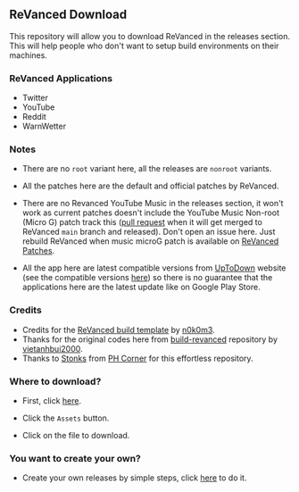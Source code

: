 ## ReVanced Download
This repository will allow you to download ReVanced in the releases section. This will help people who don't want to setup build environments on their machines.

### ReVanced Applications
- Twitter
- YouTube
- Reddit
- WarnWetter

### Notes
- There are no `root` variant here, all the releases are `nonroot` variants.

- All the patches here are the default and official patches by ReVanced.

- There are no Revanced YouTube Music in the releases section, it won't work as current patches doesn't include the YouTube Music Non-root (Micro G) patch track this ([pull request](https://github.com/revanced/revanced-patches/pull/22) when it will get merged to ReVanced `main` branch and released). Don't open an issue here. Just rebuild ReVanced when music microG patch is available on [ReVanced Patches](https://github.com/revanced/revanced-patches/releases).

- All the app here are latest compatible versions from [UpToDown](https://en.upyodown.com) website (see the compatible versions [here](https://bit.ly/3dhXVik)) so there is no guarantee that the applications here are the latest update like on Google Play Store.

### Credits
- Credits for the [ReVanced build template](https://github.com/n0k0m3/revanced-build-template) by [n0k0m3](https://github.com/n0k0m3).
- Thanks for the original codes here from [build-revanced](https://github.com/vietanhbui2000/build-revanced) repository by [vietanhbui2000](https://github.com/vietanhbui2000).
- Thanks to [Stonks](https://phcorner.net/members/stonks.1530736) from [PH Corner](https://phcorner.net) for this effortless repository.

### Where to download?
- First, click [here](https://github.com/Ultimatinium/yt/releases).

- Click the `Assets` button.

- Click on the file to download.

### You want to create your own?
- Create your own releases by simple steps, click [here](https://bit.ly/3dhiACW) to do it.
